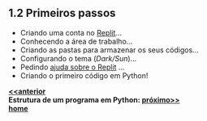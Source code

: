 ## 1.2 Primeiros passos
- Criando uma conta no [Replit](https://replit.com/)...
- Conhecendo a área de trabalho...
- Criando as pastas para armazenar os seus códigos...
- Configurando o tema (*Dark/Sun*)...
- Pedindo [ajuda sobre o Replit](https://docs.replit.com/) ...
- Criando o primeiro código em Python! 

**[<<anterior](prog_inicio.md)**  
**Estrutura de um programa em Python: [próximo>>](prog_estrutura.md)**  
**[home](https://github.com/claytonjasilva/claytonjasilva.github.io/blob/main/progPython_aulas.md)**
